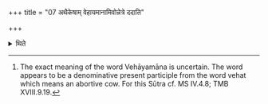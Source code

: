 +++
title = "07 अथैकेषाम् वेहायमानामिवोन्नेत्रे ददाति"

+++

<details><summary>थिते</summary>

7. According to some, he gives a cow which is aborting[^1] as it were to the Unnetr̥, (and) a bull to the Grāyastut, a he-goat to the Subrahmaṇya; a cart-ox is to be given to the Neṣṭr̥; another one to the Āgnīdhra; a one-horsed vehicle loaded with barley is to be given to the Acchāvāka.  

[^1]: The exact meaning of the word Vehāyamāna is uncertain. The word appears to be a denominative present participle from the word vehat which means an abortive cow. For this Sūtra cf. MS IV.4.8; TMB XVIII.9.19. 
</details>
